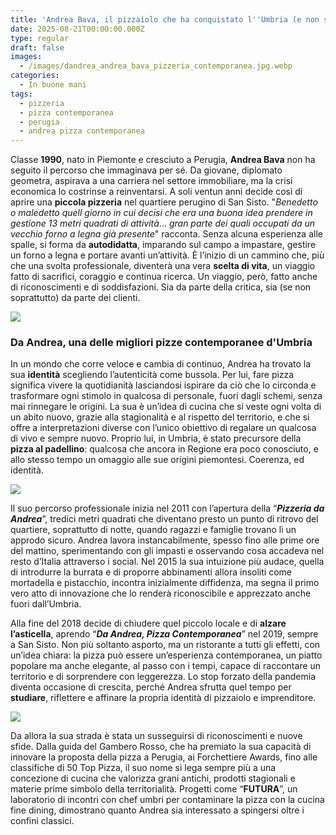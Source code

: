 ```yaml
---
title: 'Andrea Bava, il pizzaiolo che ha conquistato l''Umbria (e non solo)'
date: 2025-08-21T00:00:00.000Z
type: regular
draft: false
images:
  - /images/dandrea_andrea_bava_pizzeria_contemporanea.jpg.webp
categories:
  - In buone mani
tags:
  - pizzeria
  - pizza contemporanea
  - perugia
  - andrea pizza contemporanea
---
```


Classe **1990**, nato in Piemonte e cresciuto a Perugia, **Andrea Bava** non ha seguito il percorso che immaginava per sé. Da giovane, diplomato geometra, aspirava a una carriera nel settore immobiliare, ma la crisi economica lo costrinse a reinventarsi. A soli ventun anni decide così di aprire una **piccola pizzeria** nel quartiere perugino di San Sisto. "*Benedetto o maledetto quell giorno in cui decisi che era una buona idea prendere in gestione 13 metri quadrati di attività*... *gran parte dei quali occupati da un vecchio forno a legna già presente*" racconta. Senza alcuna esperienza alle spalle, si forma da **autodidatta**, imparando sul campo a impastare, gestire un forno a legna e portare avanti un’attività. È l’inizio di un cammino che, più che una svolta professionale, diventerà una vera **scelta di vita**, un viaggio fatto di sacrifici, coraggio e continua ricerca. Un viaggio, però, fatto anche di riconoscimenti e di soddisfazioni. Sia da parte della critica, sia (se non soprattutto) da parte dei clienti.

![](/images/pizza-padellino-andrea-bava-perugia-contemporanea.jpg)

### Da Andrea, una delle migliori pizze contemporanee d'Umbria

In un mondo che corre veloce e cambia di continuo, Andrea ha trovato la sua **identità** scegliendo l’autenticità come bussola. Per lui, fare pizza significa vivere la quotidianità lasciandosi ispirare da ciò che lo circonda e trasformare ogni stimolo in qualcosa di personale, fuori dagli schemi, senza mai rinnegare le origini. La sua è un’idea di cucina che si veste ogni volta di un abito nuovo, grazie alla stagionalità e al rispetto del territorio, e che si offre a interpretazioni diverse con l’unico obiettivo di regalare un qualcosa di vivo e sempre nuovo. Proprio lui, in Umbria, è stato precursore della **pizza al padellino**: qualcosa che ancora in Regione era poco conosciuto, e allo stesso tempo un omaggio alle sue origini piemontesi. Coerenza, ed identità.

![](/images/andrea-bava-perugia-pizza.jpg)

Il suo percorso professionale inizia nel 2011 con l’apertura della “***Pizzeria da Andrea***”, tredici metri quadrati che diventano presto un punto di ritrovo del quartiere, soprattutto di notte, quando ragazzi e famiglie trovano lì un approdo sicuro. Andrea lavora instancabilmente, spesso fino alle prime ore del mattino, sperimentando con gli impasti e osservando cosa accadeva nel resto d’Italia attraverso i social. Nel 2015 la sua intuizione più audace, quella di introdurre la burrata e di proporre abbinamenti allora insoliti come mortadella e pistacchio, incontra inizialmente diffidenza, ma segna il primo vero atto di innovazione che lo renderà riconoscibile e apprezzato anche fuori dall’Umbria.

Alla fine del 2018 decide di chiudere quel piccolo locale e di **alzare l’asticella**, aprendo “***Da Andrea, Pizza Contemporanea***” nel 2019, sempre a San Sisto. Non più soltanto asporto, ma un ristorante a tutti gli effetti, con un’idea chiara: la pizza può essere un’esperienza contemporanea, un piatto popolare ma anche elegante, al passo con i tempi, capace di raccontare un territorio e di sorprendere con leggerezza. Lo stop forzato della pandemia diventa occasione di crescita, perché Andrea sfrutta quel tempo per **studiare**, riflettere e affinare la propria identità di pizzaiolo e imprenditore.

![](/images/dandrea_pizza_perugia_italia_tavola_alessandro_creta.jpg.webp)

Da allora la sua strada è stata un susseguirsi di riconoscimenti e nuove sfide. Dalla guida del Gambero Rosso, che ha premiato la sua capacità di innovare la proposta della pizza a Perugia, ai Forchettiere Awards, fino alle classifiche di 50 Top Pizza, il suo nome si lega sempre più a una concezione di cucina che valorizza grani antichi, prodotti stagionali e materie prime simbolo della territorialità. Progetti come “**FUTURA**”, un laboratorio di incontri con chef umbri per contaminare la pizza con la cucina fine dining, dimostrano quanto Andrea sia interessato a spingersi oltre i confini classici.
